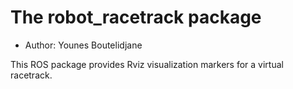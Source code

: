 # The robot_racetrack package

- Author: Younes Boutelidjane

This ROS package provides Rviz visualization markers for a virtual racetrack.

